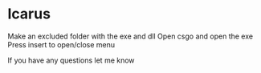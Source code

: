 # Icarus
Make an excluded folder with the exe and dll
Open csgo and open the exe
Press insert to open/close menu

If you have any questions let me know
